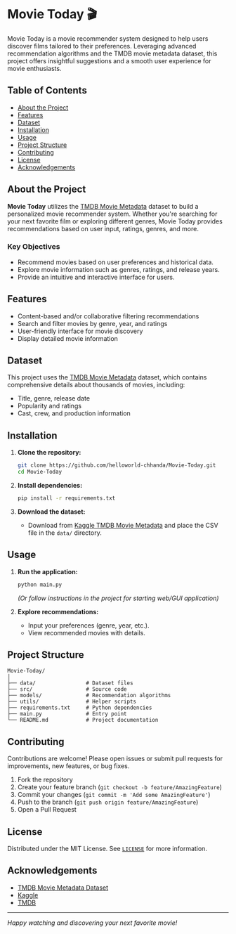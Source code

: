 # Movie Today 🎬

Movie Today is a movie recommender system designed to help users discover films tailored to their preferences. Leveraging advanced recommendation algorithms and the TMDB movie metadata dataset, this project offers insightful suggestions and a smooth user experience for movie enthusiasts.

## Table of Contents

- [About the Project](#about-the-project)
- [Features](#features)
- [Dataset](#dataset)
- [Installation](#installation)
- [Usage](#usage)
- [Project Structure](#project-structure)
- [Contributing](#contributing)
- [License](#license)
- [Acknowledgements](#acknowledgements)

## About the Project

**Movie Today** utilizes the [TMDB Movie Metadata](https://www.kaggle.com/datasets/tmdb/tmdb-movie-metadata) dataset to build a personalized movie recommender system. Whether you're searching for your next favorite film or exploring different genres, Movie Today provides recommendations based on user input, ratings, genres, and more.

### Key Objectives

- Recommend movies based on user preferences and historical data.
- Explore movie information such as genres, ratings, and release years.
- Provide an intuitive and interactive interface for users.

## Features

- Content-based and/or collaborative filtering recommendations
- Search and filter movies by genre, year, and ratings
- User-friendly interface for movie discovery
- Display detailed movie information

## Dataset

This project uses the [TMDB Movie Metadata](https://www.kaggle.com/datasets/tmdb/tmdb-movie-metadata) dataset, which contains comprehensive details about thousands of movies, including:

- Title, genre, release date
- Popularity and ratings
- Cast, crew, and production information

## Installation

1. **Clone the repository:**
   ```bash
   git clone https://github.com/helloworld-chhanda/Movie-Today.git
   cd Movie-Today
   ```

2. **Install dependencies:**
   ```bash
   pip install -r requirements.txt
   ```

3. **Download the dataset:**
   - Download from [Kaggle TMDB Movie Metadata](https://www.kaggle.com/datasets/tmdb/tmdb-movie-metadata) and place the CSV file in the `data/` directory.

## Usage

1. **Run the application:**
   ```bash
   python main.py
   ```
   *(Or follow instructions in the project for starting web/GUI application)*

2. **Explore recommendations:**
   - Input your preferences (genre, year, etc.).
   - View recommended movies with details.

## Project Structure

```
Movie-Today/
│
├── data/                # Dataset files
├── src/                 # Source code
├── models/              # Recommendation algorithms
├── utils/               # Helper scripts
├── requirements.txt     # Python dependencies
├── main.py              # Entry point
└── README.md            # Project documentation
```

## Contributing

Contributions are welcome! Please open issues or submit pull requests for improvements, new features, or bug fixes.

1. Fork the repository
2. Create your feature branch (`git checkout -b feature/AmazingFeature`)
3. Commit your changes (`git commit -m 'Add some AmazingFeature'`)
4. Push to the branch (`git push origin feature/AmazingFeature`)
5. Open a Pull Request

## License

Distributed under the MIT License. See [`LICENSE`](LICENSE) for more information.

## Acknowledgements

- [TMDB Movie Metadata Dataset](https://www.kaggle.com/datasets/tmdb/tmdb-movie-metadata)
- [Kaggle](https://www.kaggle.com/)
- [TMDB](https://www.themoviedb.org/)

---

*Happy watching and discovering your next favorite movie!*
